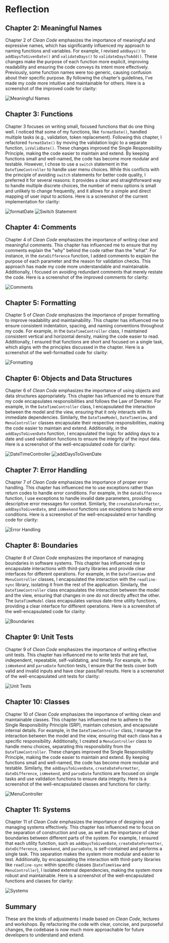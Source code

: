 # Reflection

## Chapter 2: Meaningful Names
Chapter 2 of *Clean Code* emphasizes the importance of meaningful and expressive names, which has significantly influenced my approach to naming functions and variables. For example, I revised `addDays()` to `addDaysToGivenDate()` and `validateDays()` to `validateDaysToAdd()`. These changes make the purpose of each function more explicit, improving readability and ensuring the code conveys its intent more effectively. Previously, some function names were too generic, causing confusion about their specific purpose. By following the chapter’s guidelines, I’ve made my code more intuitive and maintainable for others. Here is a screenshot of the improved code for clarity:

![Meaningful Names](./images/Names.png)

## Chapter 3: Functions
Chapter 3 focuses on writing small, focused functions that do one thing well. I noticed that some of my functions, like `formatDate()`, handled multiple tasks (e.g., validation, token replacement). Following this chapter, I refactored `formatDate()` by moving the validation logic to a separate function, `isValidDate()`. These changes improved the Single Responsibility Principle, making the code easier to maintain and extend. By keeping functions small and well-named, the code has become more modular and testable. However, I chose to use a `switch` statement in the `DateTimeController` to handle user menu choices. While this conflicts with the principle of avoiding `switch` statements for better code quality, I preferred it for several reasons: it provides a clear and straightforward way to handle multiple discrete choices, the number of menu options is small and unlikely to change frequently, and it allows for a simple and direct mapping of user input to actions. Here is a screenshot of the current implementation for clarity:

![formatDate](./images/formatDate.png)
![Switch Statement](./images/SwitchStatement.png)

## Chapter 4: Comments
Chapter 4 of *Clean Code* emphasizes the importance of writing clear and meaningful comments. This chapter has influenced me to ensure that my comments explain the "why" behind the code rather than the "what". For instance, in the `dateDifference` function, I added comments to explain the purpose of each parameter and the reason for validation checks. This approach has made my code more understandable and maintainable. Additionally, I focused on avoiding redundant comments that merely restate the code. Here is a screenshot of the improved comments for clarity:

![Comments](./images/Comments.png)

## Chapter 5: Formatting
Chapter 5 of *Clean Code* emphasizes the importance of proper formatting to improve readability and maintainability. This chapter has influenced me to ensure consistent indentation, spacing, and naming conventions throughout my code. For example, in the `DateTimeController` class, I maintained consistent vertical and horizontal density, making the code easier to read. Additionally, I ensured that functions are short and focused on a single task, which aligns with the principles discussed in the chapter. Here is a screenshot of the well-formatted code for clarity:

![Formatting](./images/Formatting.png)

## Chapter 6: Objects and Data Structures
Chapter 6 of *Clean Code* emphasizes the importance of using objects and data structures appropriately. This chapter has influenced me to ensure that my code encapsulates responsibilities and follows the Law of Demeter. For example, in the `DateTimeController` class, I encapsulated the interaction between the model and the view, ensuring that it only interacts with its immediate dependencies. Similarly, the `DateTimeModel`, `DateTimeView`, and `MenuController` classes encapsulate their respective responsibilities, making the code easier to maintain and extend. Additionally, in the `addDaysToGivenDate` function, I encapsulated the logic for adding days to a date and used validation functions to ensure the integrity of the input data. Here is a screenshot of the well-encapsulated code for clarity:

![DateTimeController](./images/DateTimeController.png)
![addDaysToGivenDate](./images/addDaysToGivenDate.png)


## Chapter 7: Error Handling
Chapter 7 of *Clean Code* emphasizes the importance of proper error handling. This chapter has influenced me to use exceptions rather than return codes to handle error conditions. For example, in the `dateDifference` function, I use exceptions to handle invalid date parameters, providing descriptive error messages for context. Similarly, the `createDateFormatter`, `addDaysToGivenDate`, and `isWeekend` functions use exceptions to handle error conditions. Here is a screenshot of the well-encapsulated error handling code for clarity:

![Error Handling](./images/ErrorHandling.png)

## Chapter 8: Boundaries
Chapter 8 of *Clean Code* emphasizes the importance of managing boundaries in software systems. This chapter has influenced me to encapsulate interactions with third-party libraries and provide clear interfaces for different operations. For example, in the `DateTimeView` and `MenuController` classes, I encapsulated the interaction with the `readline-sync` library, isolating it from the rest of the application. Similarly, the `DateTimeController` class encapsulates the interaction between the model and the view, ensuring that changes in one do not directly affect the other. The `DateTimeModel` class encapsulates various date-time utility functions, providing a clear interface for different operations. Here is a screenshot of the well-encapsulated code for clarity:

![Boundaries](./images/Boundaries.png)

## Chapter 9: Unit Tests
Chapter 9 of *Clean Code* emphasizes the importance of writing effective unit tests. This chapter has influenced me to write tests that are fast, independent, repeatable, self-validating, and timely. For example, in the `isWeekend` and `parseDate` function tests, I ensure that the tests cover both valid and invalid inputs and have clear pass/fail results. Here is a screenshot of the well-encapsulated unit tests for clarity:

![Unit Tests](./images/UnitTests.png)

## Chapter 10: Classes
Chapter 10 of *Clean Code* emphasizes the importance of writing clean and maintainable classes. This chapter has influenced me to adhere to the Single Responsibility Principle (SRP), maintain cohesion, and encapsulate internal details. For example, in the `DateTimeController` class, I manage the interaction between the model and the view, ensuring that each class has a specific responsibility. Additionally, I created a `MenuController` class to handle menu choices, separating this responsibility from the `DateTimeController`. These changes improved the Single Responsibility Principle, making the code easier to maintain and extend. By keeping functions small and well-named, the code has become more modular and testable. Similarly, the `addDaysToGivenDate`, `createDateFormatter`, `dateDifference`, `isWeekend`, and `parseDate` functions are focused on single tasks and use validation functions to ensure data integrity. Here is a screenshot of the well-encapsulated classes and functions for clarity:

![MenuController](./images/MenuController.png)

## Chapter 11: Systems
Chapter 11 of *Clean Code* emphasizes the importance of designing and managing systems effectively. This chapter has influenced me to focus on the separation of construction and use, as well as the importance of clear boundaries between different parts of the system. For example, I ensured that each utility function, such as `addDaysToGivenDate`, `createDateFormatter`, `dateDifference`, `isWeekend`, and `parseDate`, is self-contained and performs a single task. This separation makes the system more modular and easier to test. Additionally, by encapsulating the interaction with third-party libraries like `readline-sync` within specific classes (`DateTimeView` and `MenuController`), I isolated external dependencies, making the system more robust and maintainable. Here is a screenshot of the well-encapsulated functions and classes for clarity:

![Systems](./images/Systems.png)

## Summary
These are the kinds of adjustments I made based on *Clean Code*, lectures and workshops. By refactoring the code with clear, concise, and purposeful changes, the codebase is now much more approachable for future developers to understand and extend.